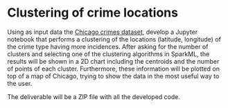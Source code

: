 ﻿# Clustering of crime locations

Using as input data the [Chicago crimes dataset](https://data.cityofchicago.org/Public-Safety/Crimes-2001-to-present/ijzp-q8t2), develop a Jupyter notebook that performs a clustering of the locations (latitude, longitude) of the crime type having more incidences. After asking for the number of clusters and selecting one of the clustering algorithms in SparkML, the results will be shown in a 2D chart including the centroids and the number of points of each cluster. Furthermore, these information will be plotted on top of a map of Chicago, trying to show the data in the most useful way to the user.

The deliverable will be a ZIP file with all the developed code.
